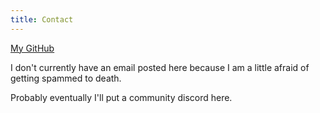 ```yaml
---
title: Contact
---
```


[My GitHub](https://github.com/cardenaso11)

I don't currently have an email posted here because I am a little afraid of getting spammed to death.

Probably eventually I'll put a community discord here.
